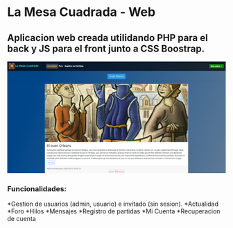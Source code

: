 # La Mesa Cuadrada - Web

## Aplicacion web creada utilidando PHP para el back y JS para el front junto a CSS Boostrap.

![InicioLaMesaCuadrada](https://github.com/rubengbdev/LaMesaCuadrada/blob/38061b5073e0a165e700e212fd16667c5ba7bcfe/244968307-b7e9a48c-7424-4b9f-91a8-aa781074db2a.png)

### Funcionalidades:
  *Gestion de usuarios (admin, usuario) e invitado (sin sesion).
  *Actualidad
  *Foro
    *Hilos
    *Mensajes
  *Registro de partidas
  *Mi Cuenta
  *Recuperacion de cuenta
